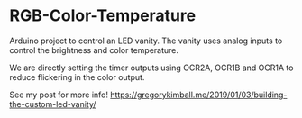 # RGB-Color-Temperature

Arduino project to control an LED vanity.  The vanity uses 
analog inputs to control the brightness and color temperature.

We are directly setting the timer outputs using OCR2A, OCR1B and
OCR1A to reduce flickering in the color output.

See my post for more info!
https://gregorykimball.me/2019/01/03/building-the-custom-led-vanity/